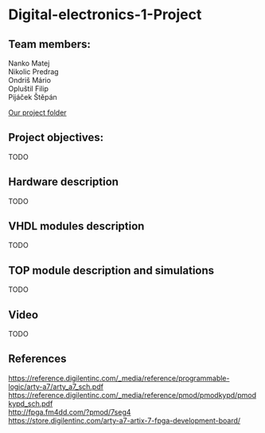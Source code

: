 # Digital-electronics-1-Project

## Team members: 
Nanko     Matej <br>
Nikolic   Predrag <br>
Ondriš    Mário <br>
Opluštil  Filip <br>
Pijáček   Štěpán <br>

[Our project folder](https://github.com/xnanko00/Digital-electronics-1-Project)

## Project objectives:
TODO

## Hardware description 
TODO

## VHDL modules description 
TODO

## TOP module description and simulations
TODO

## Video
TODO

## References 

https://reference.digilentinc.com/_media/reference/programmable-logic/arty-a7/arty_a7_sch.pdf <br>
https://reference.digilentinc.com/_media/reference/pmod/pmodkypd/pmodkypd_sch.pdf <br>
http://fpga.fm4dd.com/?pmod/7seg4 <br>
https://store.digilentinc.com/arty-a7-artix-7-fpga-development-board/ <br>
